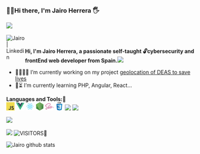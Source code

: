 ### 🙋‍♂Hi there, I'm Jairo Herrera 🖐
          

<code><img height="8" src="https://img2.freepng.es/20180330/zye/kisspng-flag-of-spain-desktop-wallpaper-flag-of-canada-france-flag-5abde3f495a1c6.5502139715223941006129.jpg"></code>

<a href="https://es.linkedin.com/in/jairo-herrera-quintero-a6b2bb133">
  <img align="left" alt="Jairo | Linkedin" width="50px" src="https://fatimamartinez.es/wp-content/uploads/2018/10/linkedin-logo.png" />
  </a>

  <br />
  <br />
<strong>Hi, I'm Jairo Herrera, a passionate self-taught 🔓cybersecurity and frontEnd web developer from Spain.<code><img height="8" src="https://img2.freepng.es/20180330/zye/kisspng-flag-of-spain-desktop-wallpaper-flag-of-canada-france-flag-5abde3f495a1c6.5502139715223941006129.jpg"></code>
</strong>

- 👨‍💼👨‍💻 I’m currently working on my project [geolocation of DEAS to save lives](https://github.com/jaaiiriilloo/DEA-proteccion-civil-final)
- 🧠⏳ I’m currently learning PHP, Angular, React...

**Languages and Tools:**🧩  
<code><img height="22" src="https://raw.githubusercontent.com/github/explore/80688e429a7d4ef2fca1e82350fe8e3517d3494d/topics/javascript/javascript.png"></code>
<code><img height="22" src="https://raw.githubusercontent.com/github/explore/46beb428f6ba77f5de33ba7633402379aba5d92d/topics/vue/vue.png"></code>
<code><img height="22" src="https://raw.githubusercontent.com/github/explore/80688e429a7d4ef2fca1e82350fe8e3517d3494d/topics/react/react.png"></code>
<code><img height="22" src="https://raw.githubusercontent.com/github/explore/80688e429a7d4ef2fca1e82350fe8e3517d3494d/topics/nodejs/nodejs.png"></code>
<code><img height="22" src="https://raw.githubusercontent.com/github/explore/46beb428f6ba77f5de33ba7633402379aba5d92d/topics/sass/sass.png"></code>
<code><img height="22" src="https://raw.githubusercontent.com/github/explore/46beb428f6ba77f5de33ba7633402379aba5d92d/topics/css/css.png"></code>
<code><img height="22" src="https://ugeek.github.io/blog/images-blog/docker.png"></code>
<code><img height="22" src="https://upload.wikimedia.org/wikipedia/commons/thumb/2/27/PHP-logo.svg/1200px-PHP-logo.svg.png"></code>


![](https://i.imgur.com/IeItZwr.jpg)

<code><img height="8" src="https://www.entretantomagazine.com/wp-content/uploads/2016/03/tumblr_nj3fj491U01qmdmsio1_500.gif"></code>
![VISITORS](https://visitor-badge.glitch.me/badge?page_id=jaaiiriillo.jaaiiriilloo)👀


![Jairo github stats](https://github-readme-stats.vercel.app/api?username=jaaiiriilloo&show_icons=true&title_color=fff&icon_color=79ff97&text_color=9f9f9f&bg_color=151515)




